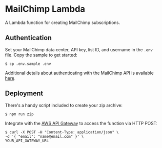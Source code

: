 # MailChimp Lambda

A Lambda function for creating MailChimp subscriptions.

##  Authentication

Set your MailChimp data center, API key, list ID, and username in the `.env` file. Copy the
sample to get started:

```
$ cp .env.sample .env
```

Additional details about authenticating with the MailChimp API is available [here](http://developer.mailchimp.com/documentation/mailchimp/guides/get-started-with-mailchimp-api-3/).

## Deployment

There's a handy script included to create your zip archive:

```
$ npm run zip
```

Integrate with the
[AWS API Gateway](http://docs.aws.amazon.com/lambda/latest/dg/gs-amazon-gateway-integration.html)
to access the function via HTTP POST:

```
$ curl -X POST -H "Content-Type: application/json" \
-d '{ "email": "name@email.com" }' \
YOUR_API_GATEWAY_URL
```

